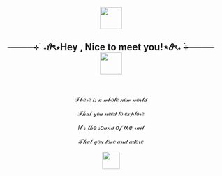 <div align="center">
<img src="https://media.giphy.com/media/mGcNjsfWAjY5AEZNw6/giphy.gif" width="50"><h2> ────⊹ ࣪ ˖𝜗ৎ⋆Hey , Nice to meet you!⋆𝜗ৎ˖ ࣪⊹────<img src="https://media.giphy.com/media/mGcNjsfWAjY5AEZNw6/giphy.gif" width="50"></h2>
<br>
  <p>𝒯𝒽𝑒𝓇𝑒 𝒾𝓈 𝒶 𝓌𝒽𝑜𝓁𝑒 𝓃𝑒𝓌 𝓌𝑜𝓇𝓁𝒹</p>
  <p>𝒯𝒽𝒶𝓉 𝓎𝑜𝓊 𝓃𝑒𝑒𝒹 𝓉𝑜 𝑒𝓍𝓅𝓁𝑜𝓇𝑒</p>
  <p>𝐼𝓉'𝓈 𝓉𝒽𝑒 𝓈𝑜𝓊𝓃𝒹 𝑜𝒻 𝓉𝒽𝑒 𝓇𝒶𝒾𝓁</p>
<p>𝒯𝒽𝒶𝓉 𝓎𝑜𝓊 𝓁𝑜𝓋𝑒 𝒶𝓃𝒹 𝒶𝒹𝑜𝓇𝑒</p>

<img src="https://raw.githubusercontent.com/innng/innng/master/assets/kyubey.gif" height="40" />
<br><br><br>
</div>
